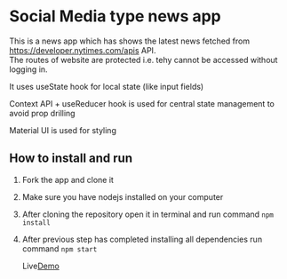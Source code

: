 # Social Media type news app

This is a news app which has shows the latest news fetched from https://developer.nytimes.com/apis API.  
The routes of website are protected i.e. tehy cannot be accessed without logging in.

It uses useState hook for local state (like input fields)

Context API + useReducer hook is used for central state management to avoid prop drilling

Material UI is used for styling

## How to install and run

1.  Fork the app and clone it
2.  Make sure you have nodejs installed on your computer
3.  After cloning the repository open it in terminal and run command `npm install`
4.  After previous step has completed installing all dependencies run command `npm start`

    Live[Demo](https://news-app-shubham.netlify.app/)



